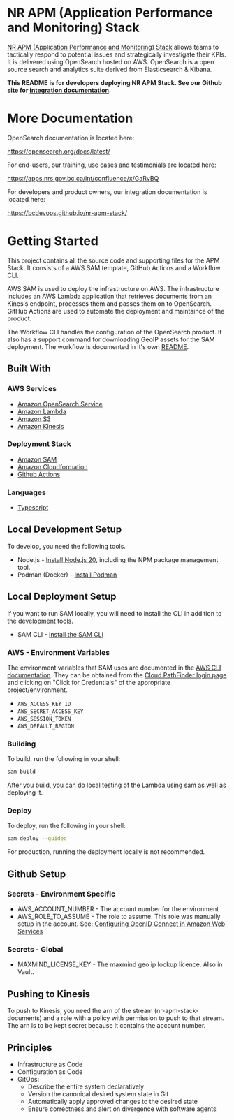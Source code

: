 # NR APM (Application Performance and Monitoring) Stack

[NR APM (Application Performance and Monitoring) Stack](https://apm.io.nrs.gov.bc.ca/_plugin/_dashboards) allows teams to tactically respond to potential issues and strategically investigate their KPIs. It is delivered using OpenSearch hosted on AWS. OpenSearch is a open source search and analytics suite derived from Elasticsearch & Kibana.

<b>This README is for developers deploying NR APM Stack. See our Github site for [integration documentation](https://bcdevops.github.io/nr-apm-stack/).</b>

# More Documentation

OpenSearch documentation is located here:

https://opensearch.org/docs/latest/

For end-users, our training, use cases and testimonials are located here:

https://apps.nrs.gov.bc.ca/int/confluence/x/GaRvBQ

For developers and product owners, our integration documentation is located here:

https://bcdevops.github.io/nr-apm-stack/

# Getting Started

This project contains all the source code and supporting files for the APM Stack. It consists of a AWS SAM template, GitHub Actions and a Workflow CLI. 

AWS SAM is used to deploy the infrastructure on AWS. The infrastructure includes an AWS Lambda application that retrieves documents from an Kinesis endpoint, processes them and passes them on to OpenSearch. GitHub Actions are used to automate the deployment and maintaince of the product.

The Workflow CLI handles the configuration of the OpenSearch product. It also has a support command for downloading GeoIP assets for the SAM deployment. The workflow is documented in it's own [README](./workflow-cli/README.md).

## Built With

### AWS Services

* [Amazon OpenSearch Service](https://aws.amazon.com/opensearch-service)
* [Amazon Lambda](https://aws.amazon.com/lambda/)
* [Amazon S3](https://aws.amazon.com/s3/)
* [Amazon Kinesis](https://aws.amazon.com/kinesis/)

### Deployment Stack

* [Amazon SAM](https://aws.amazon.com/serverless/sam/)
* [Amazon Cloudformation](https://aws.amazon.com/cloudformation/)
* [Github Actions](https://github.com/features/actions)

### Languages

* [Typescript](https://www.typescriptlang.org)

## Local Development Setup

To develop, you need the following tools.

* Node.js - [Install Node.js 20](https://nodejs.org/en/), including the NPM package management tool.
* Podman (Docker) - [Install Podman](https://podman.io/docs/installation)

## Local Deployment Setup

If you want to run SAM locally, you will need to install the CLI in addition to the development tools.

* SAM CLI - [Install the SAM CLI](https://docs.aws.amazon.com/serverless-application-model/latest/developerguide/serverless-sam-cli-install.html)

### AWS - Environment Variables

The environment variables that SAM uses are documented in the [AWS CLI documentation](https://docs.aws.amazon.com/cli/latest/userguide/cli-configure-envvars.html). They can be obtained from the [Cloud PathFinder login page](https://login.nimbus.cloud.gov.bc.ca/) and clicking on "Click for Credentials" of the appropriate project/environment.

- `AWS_ACCESS_KEY_ID`
- `AWS_SECRET_ACCESS_KEY`
- `AWS_SESSION_TOKEN`
- `AWS_DEFAULT_REGION`

### Building

To build, run the following in your shell:

```bash
sam build
```

After you build, you can do local testing of the Lambda using sam as well as deploying it.

### Deploy

To deploy, run the following in your shell:

```bash
sam deploy --guided
```

For production, running the deployment locally is not recommended.

## Github Setup

### Secrets - Environment Specific

- AWS_ACCOUNT_NUMBER - The account number for the environment
- AWS_ROLE_TO_ASSUME - The role to assume. This role was manually setup in the account. See: [Configuring OpenID Connect in Amazon Web Services](https://docs.github.com/en/actions/deployment/security-hardening-your-deployments/configuring-openid-connect-in-amazon-web-services)

### Secrets - Global

- MAXMIND_LICENSE_KEY - The maxmind geo ip lookup licence. Also in Vault.

## Pushing to Kinesis

To push to Kinesis, you need the arn of the stream (nr-apm-stack-documents) and a role with a policy with permission to push to that stream. The arn is to be kept secret because it contains the account number.

## Principles
- Infrastructure as Code
- Configuration as Code
- GitOps:
  - Describe the entire system declaratively
  - Version the canonical desired system state in Git
  - Automatically apply approved changes to the desired state
  - Ensure correctness and alert on divergence with software agents

